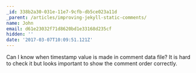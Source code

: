 ```yaml
---
_id: 338b2a30-031e-11e7-9cfb-db5ce023a11d
_parent: /articles/improving-jekyll-static-comments/
name: John
email: d61e23032f71d8620bd1e33168d235cf
hidden: ''
date: '2017-03-07T10:09:51.121Z'
---
```


Can I know when timestamp value is made in comment data file? It is hard to
check it but looks important to show the comment order correctly.
